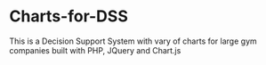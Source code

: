 # Charts-for-DSS
This is a Decision Support System with vary of charts for large gym companies built with PHP, JQuery and Chart.js


